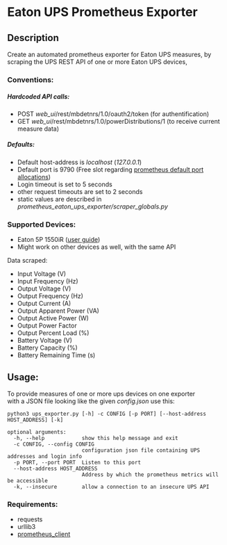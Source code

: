 # Eaton UPS Prometheus Exporter

## Description

Create an automated prometheus exporter for Eaton UPS measures, 
by scraping the UPS REST API of one or more Eaton UPS devices,


### Conventions:
##### Hardcoded API calls:
* POST *web_ui*/rest/mbdetnrs/1.0/oauth2/token   (for authentification)
* GET *web_ui*/rest/mbdetnrs/1.0/powerDistributions/1   (to receive current measure data)

##### Defaults:
* Default host-address is *localhost* (*127.0.0.1*)
* Default port is  9790 (Free slot regarding [prometheus default port allocations](https://github.com/prometheus/prometheus/wiki/Default-port-allocations))
* Login timeout is set to 5 seconds
* other request timeouts are set to 2 seconds
* static values are described in *prometheus_eaton_ups_exporter/scraper_globals.py*

### Supported Devices:
* Eaton 5P 1550iR ([user guide](https://www.eaton.com/content/dam/eaton/products/backup-power-ups-surge-it-power-distribution/power-management-software-connectivity/eaton-gigabit-network-card/eaton-network-m2-user-guide.pdf))
* Might work on other devices as well, with the same API

Data scraped:
- Input Voltage (V)
- Input Frequency (Hz)
- Output Voltage (V)
- Output Frequency (Hz)
- Output Current (A)
- Output Apparent Power (VA)
- Output Active Power (W)
- Output Power Factor
- Output Percent Load (%)
- Battery Voltage (V)
- Battery Capacity (%)
- Battery Remaining Time (s)


## Usage:
To provide measures of one or more ups devices on one exporter \
with a JSON file looking like the given *config.json* use this:

```
python3 ups_exporter.py [-h] -c CONFIG [-p PORT] [--host-address HOST_ADDRESS] [-k]

optional arguments:
  -h, --help            show this help message and exit
  -c CONFIG, --config CONFIG
                        configuration json file containing UPS addresses and login info
  -p PORT, --port PORT  Listen to this port
  --host-address HOST_ADDRESS
                        Address by which the prometheus metrics will be accessible
  -k, --insecure        allow a connection to an insecure UPS API
```

### Requirements:
- requests
- urllib3
- [prometheus_client](https://github.com/prometheus/client_python)

